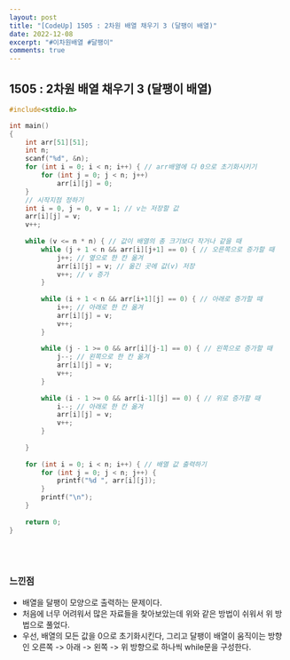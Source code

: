 ```yaml
---
layout: post
title: "[CodeUp] 1505 : 2차원 배열 채우기 3 (달팽이 배열)"
date: 2022-12-08
excerpt: "#이차원배열 #달팽이"
comments: true
---
```


## 1505 : 2차원 배열 채우기 3 (달팽이 배열) <br>

```C
#include<stdio.h>

int main() 
{
    int arr[51][51];
    int n;
    scanf("%d", &n);
    for (int i = 0; i < n; i++) { // arr배열에 다 0으로 초기화시키기  
    	for (int j = 0; j < n; j++)
    		arr[i][j] = 0;
	}
	// 시작지점 정하기
	int i = 0, j = 0, v = 1; // v는 저장할 값  
	arr[i][j] = v;
	v++;
	
	while (v <= n * n) { // 값이 배열의 총 크기보다 작거나 같을 때  
		while (j + 1 < n && arr[i][j+1] == 0) { // 오른쪽으로 증가할 때 
			j++; // 옆으로 한 칸 옮겨
			arr[i][j] = v; // 옮긴 곳에 값(v) 저장 
			v++; // v 증가 
		}
		
		while (i + 1 < n && arr[i+1][j] == 0) { // 아래로 증가할 때 
			i++; // 아래로 한 칸 옮겨
			arr[i][j] = v;
			v++; 
		}
		
		while (j - 1 >= 0 && arr[i][j-1] == 0) { // 왼쪽으로 증가할 때 
			j--; // 왼쪽으로 한 칸 옮겨 
			arr[i][j] = v;
			v++;
		}
		
		while (i - 1 >= 0 && arr[i-1][j] == 0) { // 위로 증가할 때 
			i--; // 아래로 한 칸 옮겨 
			arr[i][j] = v;
			v++;
		} 
		
	}
	
	for (int i = 0; i < n; i++) { // 배열 값 출력하기
		for (int j = 0; j < n; j++) {
			printf("%d ", arr[i][j]);
		}
		printf("\n");
	}
	 
	return 0;
}
```
<br>
<br>

### 느낀점 <br>
* 배열을 달팽이 모양으로 출력하는 문제이다. 
* 처음에 너무 어려워서 많은 자료들을 찾아보았는데 위와 같은 방법이 쉬워서 위 방법으로 풀었다.
* 우선, 배열의 모든 값을 0으로 초기화시킨다, 그리고 달팽이 배열이 움직이는 방향인 오른쪽 -> 아래 -> 왼쪽 -> 위 방향으로 하나씩 while문을 구성한다. 

